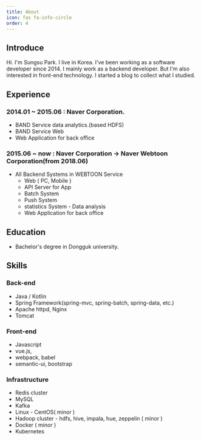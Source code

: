 ```yaml
---
title: About
icon: fas fa-info-circle
order: 4
---
```


## Introduce

Hi. I'm Sungsu Park.
I live in Korea.
I've been working as a software developer since 2014.
I mainly work as a backend developer.
But I'm also interested in front-end technology.
I started a blog to collect what I studied.

## Experience
### 2014.01 ~ 2015.06 : Naver Corporation.
- BAND Service data analytics.(based HDFS)
- BAND Service Web
- Web Application for back office

### 2015.06 ~ now : Naver Corporation -> Naver Webtoon Corporation(from 2018.06)
- All Backend Systems in WEBTOON Service
  - Web ( PC, Mobile )
  - API Server for App
  - Batch System
  - Push System
  - statistics System - Data analysis
  - Web Application for back office

## Education
- Bachelor's degree in Dongguk university.

## Skills
### Back-end
 - Java / Kotlin
 - Spring Framework(spring-mvc, spring-batch, spring-data, etc.)
 - Apache httpd, Nginx
 - Tomcat

### Front-end
 - Javascript
 - vue.js,
 - webpack, babel
 - semantic-ui, bootstrap

### Infrastructure
- Redis cluster
- MySQL
- Kafka
- Linux - CentOS( minor )
- Hadoop cluster - hdfs, hive, impala, hue, zeppelin ( minor )
- Docker ( minor )
- Kubernetes

